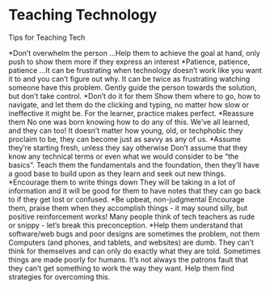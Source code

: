 # Teaching Technology

Tips for Teaching Tech

*Don’t overwhelm the person
 ...Help them to achieve the goal at hand, only push to show them more if they express an interest
*Patience, patience, patience
 ...It can be frustrating when technology doesn’t work like you want it to and you can’t figure out why. It can be twice as frustrating watching someone have this problem. Gently guide the person towards the solution, but don’t take control.
*Don’t do it for them
  Show them where to go, how to navigate, and let them do the clicking and typing, no matter how slow or ineffective it might be. For the learner, practice makes perfect.
*Reassure them
  No one was born knowing how to do any of this. We’ve all learned, and they can too! It doesn’t matter how young, old, or techphobic they proclaim to be, they can become just as savvy as any of us.
*Assume they’re starting fresh, unless they say otherwise
Don’t assume that they know any technical terms or even what we would consider to be “the basics”. Teach them the fundamentals and the foundation, then they’ll have a good base to build upon as they learn and seek out new things.
*Encourage them to write things down
  They will be taking in a lot of information and it will be good for them to have notes that they can go back to if they get lost or confused. 
*Be upbeat, non-judgmental
  Encourage them, praise them when they accomplish things - it may sound silly, but positive reinforcement works! Many people think of tech teachers as rude or snippy - let’s break this preconception. 
*Help them understand that software/web bugs and poor designs are sometimes the problem, not them
	Computers (and phones, and tablets, and websites) are dumb. They can’t think for themselves and can only do exactly what they are told. Sometimes things are made poorly for humans. It’s not always the patrons fault that they can’t get something to work the way they want. Help them find strategies for overcoming this.



